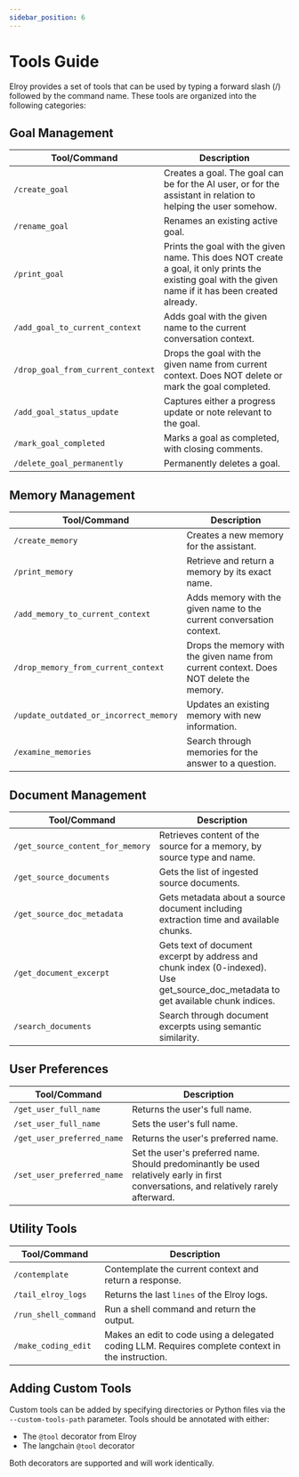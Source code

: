 ```yaml
---
sidebar_position: 6
---
```


# Tools Guide

Elroy provides a set of tools that can be used by typing a forward slash (/) followed by the command name. These tools are organized into the following categories:

## Goal Management

| Tool/Command | Description |
|-------------|-------------|
| `/create_goal` | Creates a goal. The goal can be for the AI user, or for the assistant in relation to helping the user somehow. |
| `/rename_goal` | Renames an existing active goal. |
| `/print_goal` | Prints the goal with the given name. This does NOT create a goal, it only prints the existing goal with the given name if it has been created already. |
| `/add_goal_to_current_context` | Adds goal with the given name to the current conversation context. |
| `/drop_goal_from_current_context` | Drops the goal with the given name from current context. Does NOT delete or mark the goal completed. |
| `/add_goal_status_update` | Captures either a progress update or note relevant to the goal. |
| `/mark_goal_completed` | Marks a goal as completed, with closing comments. |
| `/delete_goal_permanently` | Permanently deletes a goal. |

## Memory Management

| Tool/Command | Description |
|-------------|-------------|
| `/create_memory` | Creates a new memory for the assistant. |
| `/print_memory` | Retrieve and return a memory by its exact name. |
| `/add_memory_to_current_context` | Adds memory with the given name to the current conversation context. |
| `/drop_memory_from_current_context` | Drops the memory with the given name from current context. Does NOT delete the memory. |
| `/update_outdated_or_incorrect_memory` | Updates an existing memory with new information. |
| `/examine_memories` | Search through memories for the answer to a question. |

## Document Management

| Tool/Command | Description |
|-------------|-------------|
| `/get_source_content_for_memory` | Retrieves content of the source for a memory, by source type and name. |
| `/get_source_documents` | Gets the list of ingested source documents. |
| `/get_source_doc_metadata` | Gets metadata about a source document including extraction time and available chunks. |
| `/get_document_excerpt` | Gets text of document excerpt by address and chunk index (0-indexed). Use get_source_doc_metadata to get available chunk indices. |
| `/search_documents` | Search through document excerpts using semantic similarity. |

## User Preferences

| Tool/Command | Description |
|-------------|-------------|
| `/get_user_full_name` | Returns the user's full name. |
| `/set_user_full_name` | Sets the user's full name. |
| `/get_user_preferred_name` | Returns the user's preferred name. |
| `/set_user_preferred_name` | Set the user's preferred name. Should predominantly be used relatively early in first conversations, and relatively rarely afterward. |

## Utility Tools

| Tool/Command | Description |
|-------------|-------------|
| `/contemplate` | Contemplate the current context and return a response. |
| `/tail_elroy_logs` | Returns the last `lines` of the Elroy logs. |
| `/run_shell_command` | Run a shell command and return the output. |
| `/make_coding_edit` | Makes an edit to code using a delegated coding LLM. Requires complete context in the instruction. |

## Adding Custom Tools

Custom tools can be added by specifying directories or Python files via the `--custom-tools-path` parameter. Tools should be annotated with either:
- The `@tool` decorator from Elroy
- The langchain `@tool` decorator

Both decorators are supported and will work identically.